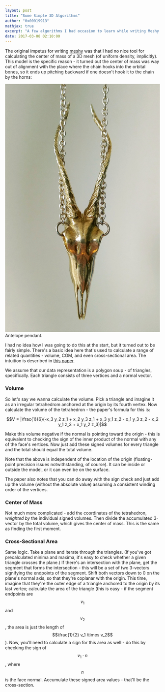 ```yaml
---
layout: post
title: "Some Simple 3D Algorithms"
author: "0x00019913"
mathjax: true
excerpt: "A few algorithms I had occasion to learn while writing Meshy."
date: 2017-03-08 02:10:00
---
```


The original impetus for writing <a href="https://0x00019913.github.io/meshy/">meshy</a> was that I had no nice tool for calculating the center of mass of a 3D mesh (of uniform density, implicitly). This model is the specific reason - it turned out the center of mass was way out of alignment with the place where the chain hooks into the orbital bones, so it ends up pitching backward if one doesn't hook it to the chain by the horns:

<div class="img-box">
  <img class="lim300" src="/assets/img/antelope.jpg" />
  <div class="img-caption">Antelope pendant.</div>
</div>

I had no idea how I was going to do this at the start, but it turned out to be fairly simple. There's a basic idea here that's used to calculate a range of related quantities - volume, COM, and even cross-sectional area. The intuition is described in <a href="http://chenlab.ece.cornell.edu/Publication/Cha/icip01_Cha.pdf">this paper</a>.

We assume that our data representation is a polygon soup - of triangles, specifically. Each triangle consists of three vertices and a normal vector.

### Volume

So let's say we wanna calculate the volume. Pick a triangle and imagine it as an irregular tetrahedrom anchored at the origin by its fourth vertex. Now calculate the volume of the tetrahedron - the paper's formula for this is:

$$V = |\frac{1}{6}(-x_3 y_2 z_1 + x_2 y_3 z_1 + x_3 y_1 z_2 - x_1 y_3 z_2 - x_2 y_1 z_3 + x_1 y_2 z_3)|$$

Make this volume negative if the normal is pointing toward the origin - this is equivalent to checking the sign of the inner product of the normal with any of the face's vertices. Now just add these signed volumes for every triangle and the total should equal the total volume.

Note that the above is independent of the location of the origin (floating-point precision issues notwithstanding, of course). It can be inside or outside the model, or it can even be on the surface.

The paper also notes that you can do away with the sign check and just add up the volume (without the absolute value) assuming a consistent winding order of the vertices.

### Center of Mass

Not much more complicated - add the coordinates of the tetrahedron, *weighted by* the individual signed volumes. Then divide the accumulated 3-vector by the total volume, which gives the center of mass. This is the same as finding the first moment.

### Cross-Sectional Area

Same logic. Take a plane and iterate through the triangles. (If you've got precalculated minima and maxima, it's easy to check whether a given triangle crosses the plane.) If there's an intersection with the plane, get the segment that forms the intersection - this will be a set of two 3-vectors signifying the endpoints of the segment. Shift both vectors down to 0 on the plane's normal axis, so that they're coplanar with the origin. This time, imagine that they're the outer edge of a triangle anchored to the origin by its last vertex; calculate the area of the triangle (this is easy - if the segment endpoints are $$v_1$$ and $$v_2$$, the area is just the length of $$\frac{1}{2} v_1 \times v_2$$). Now, you'll need to calculate a sign for this area as well - do this by checking the sign of $$v_1 \cdot n$$, where $$n$$ is the face normal. Accumulate these signed area values - that'll be the cross-section.
